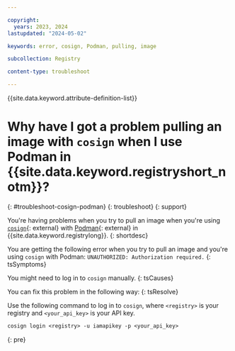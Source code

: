 ```yaml
---

copyright:
  years: 2023, 2024
lastupdated: "2024-05-02"

keywords: error, cosign, Podman, pulling, image

subcollection: Registry

content-type: troubleshoot

---
```


{{site.data.keyword.attribute-definition-list}}

# Why have I got a problem pulling an image with `cosign` when I use Podman in {{site.data.keyword.registryshort_notm}}?
{: #troubleshoot-cosign-podman}
{: troubleshoot}
{: support}

You're having problems when you try to pull an image when you're using [`cosign`](https://github.com/sigstore/cosign){: external} with [Podman](https://podman.io/){: external} in {{site.data.keyword.registrylong}}.
{: shortdesc}

You are getting the following error when you try to pull an image and you're using `cosign` with Podman: `UNAUTHORIZED: Authorization required.`
{: tsSymptoms}

You might need to log in to `cosign` manually.
{: tsCauses}

You can fix this problem in the following way:
{: tsResolve}

Use the following command to log in to `cosign`, where `<registry>` is your registry and `<your_api_key>` is your API key.

```txt
cosign login <registry> -u iamapikey -p <your_api_key>
```
{: pre}
